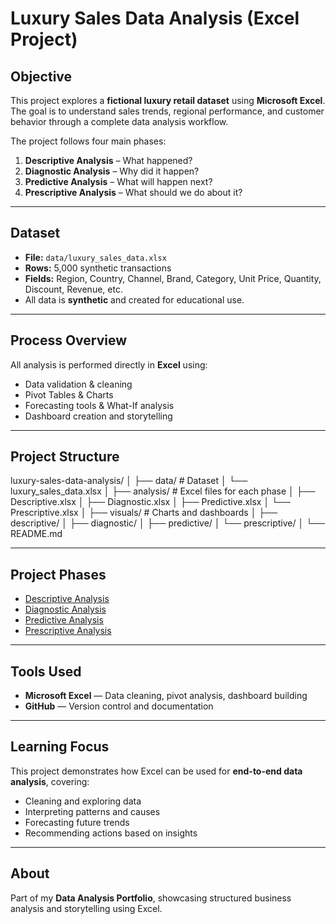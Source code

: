# Luxury Sales Data Analysis (Excel Project)

## Objective
This project explores a **fictional luxury retail dataset** using **Microsoft Excel**.  
The goal is to understand sales trends, regional performance, and customer behavior through a complete data analysis workflow.

The project follows four main phases:
1. **Descriptive Analysis** – What happened?  
2. **Diagnostic Analysis** – Why did it happen?  
3. **Predictive Analysis** – What will happen next?  
4. **Prescriptive Analysis** – What should we do about it?

---

## Dataset
- **File:** `data/luxury_sales_data.xlsx`  
- **Rows:** 5,000 synthetic transactions  
- **Fields:** Region, Country, Channel, Brand, Category, Unit Price, Quantity, Discount, Revenue, etc.  
- All data is **synthetic** and created for educational use.

---

## Process Overview
All analysis is performed directly in **Excel** using:
- Data validation & cleaning  
- Pivot Tables & Charts  
- Forecasting tools & What-If analysis  
- Dashboard creation and storytelling  

---
## Project Structure
luxury-sales-data-analysis/
│
├── data/                  # Dataset
│   └── luxury_sales_data.xlsx
│
├── analysis/              # Excel files for each phase
│   ├── Descriptive.xlsx
│   ├── Diagnostic.xlsx
│   ├── Predictive.xlsx
│   └── Prescriptive.xlsx
│
├── visuals/               # Charts and dashboards
│   ├── descriptive/
│   ├── diagnostic/
│   ├── predictive/
│   └── prescriptive/
│
└── README.md

---

## Project Phases

- [Descriptive Analysis](visuals/descriptive)
- [Diagnostic Analysis](visuals/diagnostic)
- [Predictive Analysis](visuals/predictive)
- [Prescriptive Analysis](visuals/prescriptive)
---

## Tools Used
- **Microsoft Excel** — Data cleaning, pivot analysis, dashboard building  
- **GitHub** — Version control and documentation  

---

## Learning Focus
This project demonstrates how Excel can be used for **end-to-end data analysis**, covering:
- Cleaning and exploring data  
- Interpreting patterns and causes  
- Forecasting future trends  
- Recommending actions based on insights  

---

## About
Part of my **Data Analysis Portfolio**, showcasing structured business analysis and storytelling using Excel.
